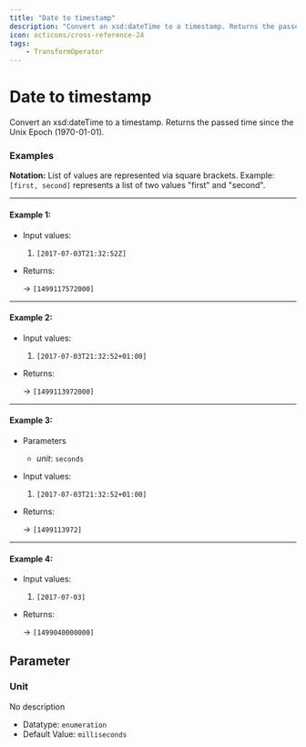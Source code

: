 ```yaml
---
title: "Date to timestamp"
description: "Convert an xsd:dateTime to a timestamp. Returns the passed time since the Unix Epoch (1970-01-01)."
icon: octicons/cross-reference-24
tags: 
    - TransformOperator
---
```

# Date to timestamp
<!-- This file was generated - DO NOT CHANGE IT MANUALLY -->



Convert an xsd:dateTime to a timestamp. Returns the passed time since the Unix Epoch (1970-01-01).

### Examples

**Notation:** List of values are represented via square brackets. Example: `[first, second]` represents a list of two values "first" and "second".

---
#### Example 1:

* Input values:
  1. `[2017-07-03T21:32:52Z]`

* Returns:

  → `[1499117572000]`


---
#### Example 2:

* Input values:
  1. `[2017-07-03T21:32:52+01:00]`

* Returns:

  → `[1499113972000]`


---
#### Example 3:

* Parameters
  * *unit*: `seconds`

* Input values:
  1. `[2017-07-03T21:32:52+01:00]`

* Returns:

  → `[1499113972]`


---
#### Example 4:

* Input values:
  1. `[2017-07-03]`

* Returns:

  → `[1499040000000]`




## Parameter

### Unit

No description

- Datatype: `enumeration`
- Default Value: `milliseconds`



